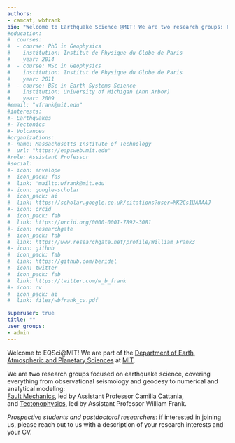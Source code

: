 ```yaml
---
authors:
- camcat, wbfrank
bio: "Welcome to Earthquake Science @MIT! We are two research groups: Fault Mechanics, led by Assistant Professor Camilla Cattania, and Tectonophysics, led by Assistant Professor William Frank."
#education:
#  courses:
#  - course: PhD in Geophysics
#    institution: Institut de Physique du Globe de Paris
#    year: 2014
#  - course: MSc in Geophysics
#    institution: Institut de Physique du Globe de Paris
#    year: 2011
#  - course: BSc in Earth Systems Science
#    institution: University of Michigan (Ann Arbor)
#    year: 2009
#email: "wfrank@mit.edu"
#interests:
#- Earthquakes
#- Tectonics
#- Volcanoes
#organizations:
#- name: Massachusetts Institute of Technology
#  url: "https://eapsweb.mit.edu"
#role: Assistant Professor
#social:
#- icon: envelope
#  icon_pack: fas
#  link: 'mailto:wfrank@mit.edu'
#- icon: google-scholar
#  icon_pack: ai
#  link: https://scholar.google.co.uk/citations?user=MK2Cs1UAAAAJ
#- icon: orcid
#  icon_pack: fab
#  link: https://orcid.org/0000-0001-7892-3081
#- icon: researchgate
#  icon_pack: fab
#  link: https://www.researchgate.net/profile/William_Frank3
#- icon: github
#  icon_pack: fab
#  link: https://github.com/beridel
#- icon: twitter
#  icon_pack: fab
#  link: https://twitter.com/w_b_frank
#- icon: cv
#  icon_pack: ai
#  link: files/wbfrank_cv.pdf

superuser: true
title: ""
user_groups:
- admin
---
```


Welcome to EQSci@MIT!
We are part of the [Department of Earth, Atmospheric and Planetary Sciences](https://eapsweb.mit.edu) at [MIT](https://www.mit.edu).

We are two research groups focused on earthquake science, covering everything from observational seismology and geodesy to numerical and analytical modeling:<br/> 
[Fault Mechanics](/camcat/), led by Assistant Professor Camilla Cattania,<br/>
and [Tectonophysics](/tecto/), led by Assistant Professor William Frank.<br/>

<em>Prospective students and postdoctoral researchers</em>: if interested in joining us, please reach out to us with a description of your research interests and your CV.
